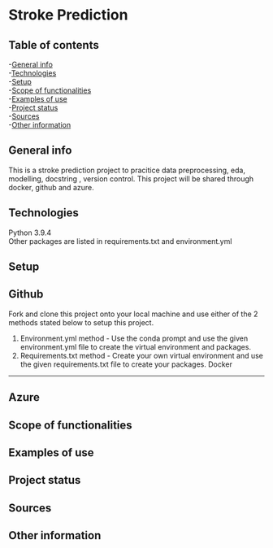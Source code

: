 # Stroke Prediction
## Table of contents
-[General info](#general-info)  
-[Technologies](#technologies)  
-[Setup](#setup)  
-[Scope of functionalities](#scope-of-functionalities)  
-[Examples of use](#examples-of-use)  
-[Project status](#project-status)  
-[Sources](#sources)  
-[Other information](#other-information)  
## General info
This is a stroke prediction project to pracitice data preprocessing, eda, modelling, docstring , version control.
This project will be shared through docker, github and azure.
## Technologies  
Python 3.9.4  
Other packages are listed in requirements.txt and environment.yml
## Setup
Github 
------
Fork and clone this project onto your local machine and use either of the 2 methods stated below to setup this project.  
1) Environment.yml method - Use the conda prompt and use the given environment.yml file to create the virtual environment and packages.  
2) Requirements.txt method - Create your own virtual environment and use the given requirements.txt file to create your packages.
Docker
------
Azure
-----
## Scope of functionalities
## Examples of use
## Project status
## Sources
## Other information